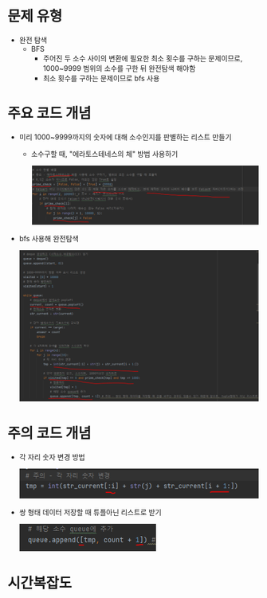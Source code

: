 # 문제 유형
- 완전 탐색
  - BFS
    - 주어진 두 소수 사이의 변환에 필요한 최소 횟수를 구하는 문제이므로, 1000~9999 범위의 소수를 구한 뒤 완전탐색 해야함
    - 최소 횟수를 구하는 문제이므로 bfs 사용

# 주요 코드 개념
- 미리 1000~9999까지의 숫자에 대해 소수인지를 판별하는 리스트 만들기
  - 소수구할 때, "에라토스테네스의 체" 방법 사용하기
  
    ![img.png](../../../이미지/소수경로_1.png)
  
- bfs 사용해 완전탐색

  ![img_1.png](../../../이미지/소수경로_2.png)

# 주의 코드 개념
- 각 자리 숫자 변경 방법

  ![img_2.png](../../../이미지/소수경로_3.png)

- 쌍 형태 데이터 저장할 때 튜플아닌 리스트로 받기

  ![img_3.png](../../../이미지/소수경로_4.png)

# 시간복잡도